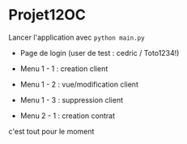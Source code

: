 # Projet12OC


Lancer l'application avec `python main.py`

* Page de login (user de test : cedric / Toto1234!)

* Menu 1 - 1 : creation client
* Menu 1 - 2 : vue/modification client
* Menu 1 - 3 : suppression client  
* Menu 2 - 1 : creation contrat




c'est tout pour le moment